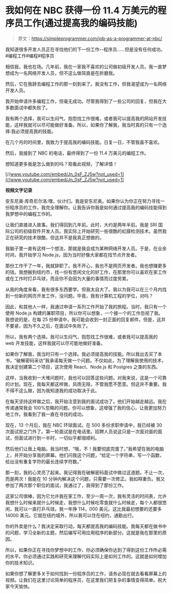 # 我如何在 NBC 获得一份 11.4 万美元的程序员工作(通过提高我的编码技能)

> 原文：<https://simpleprogrammer.com/job-as-a-programmer-at-nbc/>

我知道很多开发人员正在寻找他们的下一份工作--程序员……但是没有任何成功。#编程工作#编程#程序员

相信我，我也在场。几年前，我在一家我不喜欢的公司做初级开发人员。我一直梦想成为一名网络开发人员，但不这么做简直是在折磨我。

然后，它在我辞去编程工作的那一刻到来了。我没有工作，但我渴望成为一名网络开发人员。

我开始申请许多编程工作，但毫无成功。尽管我得到了一些公司的回复，但我在大多数面试中都失败了。

我有两个选择，我可以生闷气，抱怨找工作很难，或者我可以提高我的网站开发技能，这样我就可以尽可能做好准备。所以，如果你了解我，我当时真的只有一个选择:我必须提高我的技能。

在几个月的时间里，我致力于提高我的编码技能。日复一日，不管我喜不喜欢。

然后，我接到了 NBC 的电话，最终得到了一份 11.4 万美元的编程工作。

想知道更多我是怎么做到的吗？观看此视频，了解详情！

[//www.youtube.com/embed/Jn_0sF_ZJ5w?not_used=1](//www.youtube.com/embed/Jn_0sF_ZJ5w?not_used=1)

**视频文字记录**

安东尼奥·库奇尼尔洛:嘿，伙计们。我是安东尼奥。如果你认为你正在努力寻找一份程序员的工作，我完全理解你。让我告诉你我是如何通过提高我的编码技能得到我梦想中的编程工作的。

让我们直接进入故事。我们得回到几年前。此时，大约是两年半前。我是 SRI 国际公司的初级软件开发人员。我实际上开始研究一些很酷的虹膜检测技术。虽然我正在研究的技术很酷，但这并不是我真正想做的。

我脑子里一直有这样一个想法，那就是我会成为某种网络开发人员。于是，在业余时间，我开始学习 Node.js，因为当时好像大家都在找节点开发者。

那份工作干了一年，我就辞职了。我不开心，我也不是网页开发者。我也想赚更多的钱。我想搬到纽约市，找一份有悠闲文化的好工作，在那里你可以喜欢在家工作或在工作时打乒乓球，而且你不会因为大量的事情而过度劳累。

从我的角度来看，我有很多东西要学。但我太自大了。我以为我可以在三个月内找到一份新的网页开发工作，没问题。毕竟，我有计算机工程的学位，对吗？

因此，和其他人一样，我通过申请一系列工作开始了我的旅程。当时，我只有一个使用 Node.js 构建的兼职项目，所以你可以想象，一个接一个的工作忽视了我。我想说的是，在每 25 份申请中，我可能会收到一封正面的回复邮件。但是，这并不要紧，因为不久之后，在面试中失败了。

所以，我有两个选择。我可以生闷气，抱怨找工作很难，或者我可以提高我的 web 开发技能，这样我就可以尽可能地做好准备。

如果你了解我，我当时只有一个选择。我必须提高我的技能。所以我出去买了本书，“破解密码采访”我承诺每天做一个问题。不仅如此，为了理解我使用的技术，我决定创建第二个项目，这次使用 React、Node.js 和 Postgres 之类的东西。

这样，当我收到一大堆问题时，我也可以回答这些问题。对我来说，这是一个可靠的计划。现在，我每天都这样做，风雨无阻，不管我愿不愿意。但这并不重要。我不得不这么做，因为我知道我的成功取决于此。

在每天坚持这样做之后，我开始注意到我的面试成功了。他们开始越走越远。我在传递通常我会 100%忽略的问题。你可以想象，这增强了我的信心，让我更加努力地工作。我看到了我一直在寻找的成功。

现在，13 个月后，我在 NBC 环球面试。在 500 多份求职申请中，我已经被 30 次面试拒之门外了。第一轮面试是在电话里。招聘人员说这只是一次面对面的面试，但面试进行到一半时，一切似乎都很顺利。

然后他们让我上电脑。我当时想，“哦，不！我要彻底完蛋了。”我希望在我的电脑上，并开始分享我的屏幕。他们问我这个问题，“给定一个字符串，写一个函数，给出没有重复字符的最长连续字符数。”

那一刻，我的心灵亮了起来。我记得我在破解密码面试中做过这道题。不止一次，而是两次！我能在 10 分钟内解决这个问题，只需要一次修正。我如释重负。我又参加了两次那个职位的面试，我通过了，我得到了那份工作。

这家公司很棒，因为它允许我在家工作，至少一周一次，我有灵活的时间表，允许我想什么时候来就什么时候走，我想什么时候吃零食就什么时候走，每个人都很悠闲，我可以一直打乒乓球。我一年挣 114，000 美元。这比我最初想要的还要多 14000 美元。它就在纽约城外，所以我可以住在纽约，通勤出行。

你的外卖是什么？我决定采取行动，每天都提高我的编码技能。我每天都在做书中的问题，学习全新的主题，然后编写可用应用程序的新部分。这就是我在那里的原因。

所以，如果你正在寻找你梦想中的工作，你必须确保你达到了得到这份工作所必需的水平。你必须通过实践和研究来理解代码实际上是如何工作的。这就是如何增加你的技术知识。

如果你想了解更多关于如何找到一份程序员的工作，请务必现在就去看看屏幕上的视频。让我们在这里讨论简单的程序员，在这里我们把复杂的事情变得简单。祝大家今天愉快。